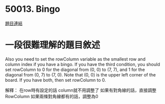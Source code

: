 # 50013. Bingo
[題目連結](https://judgegirl.csie.org/problem/0/50013)

# 一段很難理解的題目敘述
Also you need to set the rowColumn variable as the smallest row and column index if you have a bingo. If you have the third condition, you should set rowColumn to 0 for the diagonal from (0, 0) to (7, 7), and 1 for the diagonal from (0, 7) to (7, 0). Note that (0, 0) is the upper left corner of the board. If you have both, then set rowColumn to 0.

解釋：
在row時有設定的話 column就不用調整了
如果有對角線的話，直接調整RowColumn
如果兩條對角線都有的話，調整為0